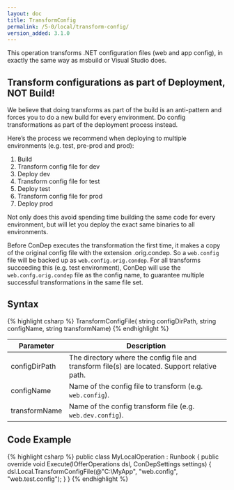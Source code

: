 ```yaml
---
layout: doc
title: TransformConfig
permalink: /5-0/local/transform-config/
version_added: 3.1.0
---
```


This operation transforms .NET configuration files (web and app config), in exactly the same way as msbuild or Visual Studio does.

<div class="note info">
	<h2>Transform configurations as part of Deployment, NOT Build!</h2>
  <p>
		We believe that doing transforms as part of the build is an anti-pattern and forces you to do a new build for every environment. Do config transformations as part of the deployment process instead.
	</p>
</div>

Here’s the process we recommend when deploying to multiple environments (e.g. test, pre-prod and prod):

1. Build
2. Transform config file for dev
3. Deploy dev
4. Transform config file for test
5. Deploy test
6. Transform config file for prod
7. Deploy prod

Not only does this avoid spending time building the same code for every environment, but will let you deploy the exact same binaries to all environments.

Before ConDep executes the transformation the first time, it makes a copy of the original config file with the extension .orig.condep. So a `web.config` file will be backed up as `web.config.orig.condep`. For all transforms succeeding this (e.g. test environment), ConDep will use the `web.confg.orig.condep` file as the config name, to guarantee multiple successful transformations in the same file set.

## Syntax

{% highlight csharp %}
TransformConfigFile(
  string configDirPath,
  string configName,
  string transformName)
{% endhighlight %}

<table>
	<thead>
		<tr>
			<th>Parameter</th>
			<th>Description</th>
		</tr>
	</thead>
	<tbody>
		<tr>
			<td>configDirPath</td>
			<td>The directory where the config file and transform file(s) are located. Support relative path.</td>
		</tr>
		<tr>
			<td>configName</td>
			<td>Name of the config file to transform (e.g. <code>web.config</code>).</td>
		</tr>
		<tr>
			<td>transformName</td>
			<td>Name of the config transform file (e.g. <code>web.dev.config</code>).</td>
		</tr>
	</tbody>
</table>

## Code Example

{% highlight csharp %}
public class MyLocalOperation : Runbook
{
    public override void Execute(IOfferOperations dsl, ConDepSettings settings)
    {
        dsl.Local.TransformConfigFile(@"C:\MyApp", "web.config", "web.test.config");
    }
}
{% endhighlight %}
